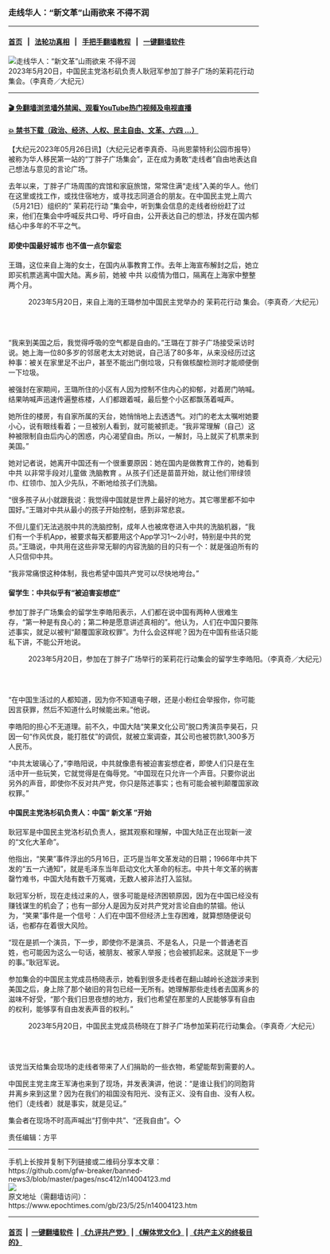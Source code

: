### 走线华人：“新文革”山雨欲来 不得不润
------------------------

#### [首页](https://github.com/gfw-breaker/banned-news3/blob/master/README.md) &nbsp;&nbsp;|&nbsp;&nbsp; [法轮功真相](https://github.com/begood0513/basic/blob/master/README.md)  &nbsp;&nbsp;|&nbsp;&nbsp; [手把手翻墙教程](https://github.com/gfw-breaker/guides/wiki)  &nbsp;&nbsp;|&nbsp;&nbsp; [一键翻墙软件](https://github.com/gfw-breaker/nogfw/blob/master/README.md)  



<div><img alt="走线华人：“新文革”山雨欲来 不得不润" class="attachment-djy_600_400 size-djy_600_400 wp-post-image" src="https://i.epochtimes.com/assets/uploads/2023/05/id14004143-97cfcfc79ab3f31a2f6c547e2f1e099f-600x400.png"/>
<div class="caption">
 2023年5月20日，中国民主党洛杉矶负责人耿冠军参加丁胖子广场的茉莉花行动集会。（李真奇／大纪元）
</div></div><hr/>

#### [ 🎬  免翻墙浏览墙外禁闻、观看YouTube热门视频及电视直播](https://github.com/gfw-breaker/HelloWorld)

#### [ 💥  禁书下载（政治、经济、人权、民主自由、文革、六四 ...）](https://github.com/gfw-breaker/books/blob/master/README.md)

<div><p>
 【大纪元2023年05月26日讯】（大纪元记者李真奇、马尚恩蒙特利公园市报导）被称为华人移民第一站的“丁胖子广场集会”，正在成为勇敢“走线者”自由地表达自己想法与意见的言论广场。
</p>
<p>
 去年以来，丁胖子广场周围的宾馆和家庭旅馆，常常住满“走线”入美的华人。他们在这里或找工作，或找住宿地方，或寻找志同道合的朋友。在中国民主党上周六（5月21日）组织的“
 <ok href="https://www.epochtimes.com/gb/tag/%E8%8C%89%E8%8E%89%E8%8A%B1%E8%A1%8C%E5%8A%A8.html">
  茉莉花行动
 </ok>
 ”集会中，听到集会信息的走线者纷纷赶了过来，他们在集会中呼喊反共口号、呼吁自由，公开表达自己的想法，抒发在国内郁结心中多年的不平之气。
</p>
<h4>
 即使中国最好城市 也不值一点尔留恋
</h4>
<p>
 王璐，这位来自上海的女士，在国内从事教育工作。去年上海宣布解封之后，她立即买机票逃离中国大陆。离乡前，她被
 <ok href="https://www.epochtimes.com/gb/tag/%E4%B8%AD%E5%85%B1.html">
  中共
 </ok>
 以疫情为借口，隔离在上海家中整整两个月。
</p>
<figure aria-describedby="caption-attachment-14004150" class="wp-caption aligncenter" id="attachment_14004150" style="width: 600px">
 <ok href="https://i.epochtimes.com/assets/uploads/2023/05/id14004150-ScreenShot2023-05-25at9.51.24AM.png" target="_blank">
  <img alt="" class="size-large wp-image-14004150" src="https://i.epochtimes.com/assets/uploads/2023/05/id14004150-ScreenShot2023-05-25at9.51.24AM-600x344.png"/>
 </ok>
 <br/><figcaption class="wp-caption-text" id="caption-attachment-14004150">
  2023年5月20日，来自上海的王璐参加中国民主党举办的
  <ok href="https://www.epochtimes.com/gb/tag/%E8%8C%89%E8%8E%89%E8%8A%B1%E8%A1%8C%E5%8A%A8.html">
   茉莉花行动
  </ok>
  集会。（李真奇／大纪元）
 </figcaption><br/>
</figure><br/>
<p>
 “我来到美国之后，我觉得呼吸的空气都是自由的。”王璐在丁胖子广场接受采访时说。她上海一位80多岁的邻居老太太对她说，自己活了80多年，从来没经历过这种事：被关在家里足不出户，甚至不能出门倒垃圾，只有做核酸检测时才能顺便倒一下垃圾。
</p>
<p>
 被强封在家期间，王璐所住的小区有人因为控制不住内心的抑郁，对着房门呐喊。结果呐喊声迅速传遍整栋楼，人们都跟着喊，最后整个小区都飘荡着喊声。
</p>
<p>
 她所住的楼房，有自家所属的天台，她悄悄地上去透透气。对门的老太太嘱咐她要小心，说有眼线看着；一旦被别人看到，就可能被抓走。“我非常理解（自己）这种被限制自由后内心的困惑，内心渴望自由。所以，一解封，马上就买了机票来到美国。”
</p>
<p>
 她对记者说，她离开中国还有一个很重要原因：她在国内是做教育工作的，她看到
 <ok href="https://www.epochtimes.com/gb/tag/%E4%B8%AD%E5%85%B1.html">
  中共
 </ok>
 以非常手段对儿童做
 <ok href="https://www.epochtimes.com/gb/tag/%E6%B4%97%E8%84%91%E6%95%99%E8%82%B2.html">
  洗脑教育
 </ok>
 。从孩子们还是苗苗开始，就让他们带绿领巾、红领巾、加入少先队，不断地给孩子们洗脑。
</p>
<p>
 “很多孩子从小就跟我说：我觉得中国就是世界上最好的地方。其它哪里都不如中国好。”王璐对中共从最小的孩子开始控制，感到非常悲哀。
</p>
<p>
 不但儿童们无法逃脱中共的洗脑控制，成年人也被席卷进入中共的洗脑机器，“我们有一个手机App，被要求每天都要用这个App学习1～2小时，特别是中共的党员。”王璐说，中共用在这些非常无聊的内容洗脑的目的只有一个：就是强迫所有的人只信仰中共。
</p>
<p>
 “我非常痛恨这种体制，我也希望中国共产党可以尽快地垮台。”
</p>
<h4>
 留学生：中共似乎有“被迫害妄想症”
</h4>
<p>
 参加丁胖子广场集会的留学生李皓阳表示，人们都在说中国有两种人很难生存，“第一种是有良心的；第二种是愿意讲述真相的”。他认为，人们在中国只要陈述事实，就足以被判“颠覆国家政权罪”。为什么会这样呢？因为在中国有些话只能私下讲，不能公开地说。
</p>
<figure aria-describedby="caption-attachment-14004147" class="wp-caption aligncenter" id="attachment_14004147" style="width: 600px">
 <ok href="https://i.epochtimes.com/assets/uploads/2023/05/id14004147-ScreenShot2023-05-25at9.46.48AM.png" target="_blank">
  <img alt="" class="size-large wp-image-14004147" src="https://i.epochtimes.com/assets/uploads/2023/05/id14004147-ScreenShot2023-05-25at9.46.48AM-600x336.png"/>
 </ok>
 <br/><figcaption class="wp-caption-text" id="caption-attachment-14004147">
  2023年5月20日，参加在丁胖子广场举行的茉莉花行动集会的留学生李皓阳。（李真奇／大纪元）
 </figcaption><br/>
</figure><br/>
<p>
 “在中国生活过的人都知道，因为你不知道电子眼，还是小粉红会举报你，你可能因言获罪，然后不知道什么时候能出来。”他说。
</p>
<p>
 李皓阳的担心不无道理。前不久，中国大陆“笑果文化公司”脱口秀演员李昊石，只因一句“作风优良，能打胜仗”的调侃，就被立案调查，其公司也被罚款1,300多万人民币。
</p>
<p>
 “中共太玻璃心了，”李皓阳说，中共就像患有被迫害妄想症者，即使人们只是在生活中开一些玩笑，它就觉得是在侮辱党。“中国现在只允许一个声音。只要你说出另外的声音，即使你不反对共产党，你只是陈述事实；也有可能会被判颠覆国家政权罪。”
</p>
<h4>
 中国民主党洛杉矶负责人：中国“
 <ok href="https://www.epochtimes.com/gb/tag/%E6%96%B0%E6%96%87%E9%9D%A9.html">
  新文革
 </ok>
 ”开始
</h4>
<p>
 耿冠军是中国民主党洛杉矶负责人，据其观察和理解，中国大陆正在出现新一波的“文化大革命”。
</p>
<p>
 他指出，“笑果”事件浮出的5月16日，正巧是当年文革发动的日期；1966年中共下发的“五一六通知”，就是毛泽东当年启动文化大革命的标志。中共十年文革的祸害罄竹难书，中国大陆有数千万冤魂，无数人被非法打入监狱。
</p>
<p>
 耿冠军分析，现在走线过来的人，很多可能是经济困顿原因，因为在中国已经没有赚钱谋生的机会了；也有一部分人是因为反对共产党对言论自由的禁锢。他认为，“笑果”事件是一个信号：人们在中国不但经济上生存困难，就算想随便说句话，也都存在着很大风险。
</p>
<p>
 “现在是抓一个演员，下一步，即使你不是演员、不是名人，只是一个普通老百姓，也可能因为这么一句话，被朋友、被家人举报；也会被抓起来。这就是下一步的事。”耿冠军说。
</p>
<p>
 参加集会的中国民主党成员杨晓表示，她看到很多走线者在翻山越岭长途跋涉来到美国之后，身上除了那个破旧的背包已经一无所有。她理解那些走线者去国离乡的滋味不好受，“那个我们日思夜想的地方，我们也希望在那里的人民能够享有自由的权利，能够享有自由发表声音的权利。”
</p>
<figure aria-describedby="caption-attachment-14004148" class="wp-caption aligncenter" id="attachment_14004148" style="width: 600px">
 <ok href="https://i.epochtimes.com/assets/uploads/2023/05/id14004148-ScreenShot2023-05-25at9.51.52AM.png" target="_blank">
  <img alt="" class="size-large wp-image-14004148" src="https://i.epochtimes.com/assets/uploads/2023/05/id14004148-ScreenShot2023-05-25at9.51.52AM-600x337.png"/>
 </ok>
 <br/><figcaption class="wp-caption-text" id="caption-attachment-14004148">
  2023年5月20日，中国民主党成员杨晓在丁胖子广场参加茉莉花行动集会。（李真奇／大纪元）
 </figcaption><br/>
</figure><br/>
<p>
 该党当天给集会现场的走线者带来了人们捐助的一些衣物，希望能帮到需要的人。
</p>
<p>
 中国民主党主席王军涛也来到了现场，并发表演讲，他说：“是谁让我们的同胞背井离乡来到这里？因为在我们的祖国没有阳光、没有正义、没有自由、没有人权。他们（走线者）就是事实，就是见证。”
</p>
<p>
 集会者在现场不时高声喊出“打倒中共”、“还我自由”。◇
</p>
<p>
 责任编辑：方平
</p>
</div>
<hr/>
手机上长按并复制下列链接或二维码分享本文章：<br/>
https://github.com/gfw-breaker/banned-news3/blob/master/pages/nsc412/n14004123.md <br/>
<a href='https://github.com/gfw-breaker/banned-news3/blob/master/pages/nsc412/n14004123.md'><img src='https://github.com/gfw-breaker/banned-news3/blob/master/pages/nsc412/n14004123.md.png'/></a> <br/>
原文地址（需翻墙访问）：https://www.epochtimes.com/gb/23/5/25/n14004123.htm


------------------------
#### [首页](https://github.com/gfw-breaker/banned-news3/blob/master/README.md) &nbsp;|&nbsp; [一键翻墙软件](https://github.com/gfw-breaker/nogfw/blob/master/README.md) &nbsp;| [《九评共产党》](https://github.com/gfw-breaker/9ping.md/blob/master/README.md#九评之一评共产党是什么) | [《解体党文化》](https://github.com/gfw-breaker/jtdwh.md/blob/master/README.md) | [《共产主义的终极目的》](https://github.com/gfw-breaker/gczydzjmd.md/blob/master/README.md)


<img src='http://gfw-breaker.win/banned-news3/pages/nsc412/n14004123.md' width='0px' height='0px'/>